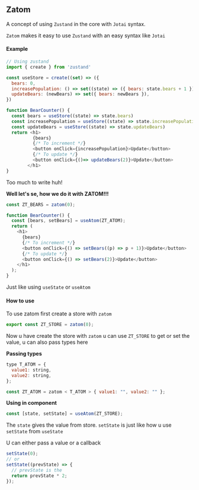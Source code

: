 ## Zatom

A concept of using `Zustand` in the core with `Jotai` syntax.

`Zatom` makes it easy to use `Zustand` with an easy syntax like `Jotai`

#### Example

```javascript
// Using zustand
import { create } from 'zustand'

const useStore = create((set) => ({
  bears: 0,
  increasePopulation: () => set((state) => ({ bears: state.bears + 1 })),
  updateBears: (newBears) => set({ bears: newBears }),
})

function BearCounter() {
  const bears = useStore((state) => state.bears)
  const increasePopulation = useStore((state) => state.increasePopulation)
  const updateBears = useStore((state) => state.updateBears)
  return <h1>
          {bears}
          {/* To increment */}
          <button onClick={increasePopulation}>Update</button>
          {/* To update */}
          <button onClick={()=> updateBears(2)}>Update</button>
        </h1>
}
```

Too much to write huh!

**Well let's se, how we do it with ZATOM!!!**

```javascript
const ZT_BEARS = zatom(0);

function BearCounter() {
  const [bears, setBears] = useAtom(ZT_ATOM);
  return (
    <h1>
      {bears}
      {/* To increment */}
      <button onClick={() => setBears((p) => p + 1)}>Update</button>
      {/* To update */}
      <button onClick={() => setBears(2)}>Update</button>
    </h1>
  );
}
```

Just like using `useState` or `useAtom`

#### How to use

To use zatom first create a store with `zatom`

```javascript
export const ZT_STORE = zatom(0);
```

Now u have create the store with `zatom` u can use `ZT_STORE` to get or set the value, u can also pass types here

**Passing types**

```javascript
type T_ATOM = {
  value1: string,
  value2: string,
};

const ZT_ATOM = zatom < T_ATOM > { value1: "", value2: "" };
```

**Using in component**

```javascript
const [state, setState] = useAtom(ZT_STORE);
```

The `state` gives the value from store. `setState` is just like how u use `setState` from `useState`

U can either pass a value or a callback

```javascript
setState(0);
// or
setState((prevState) => {
  // prevState is the
  return prevState * 2;
});
```
